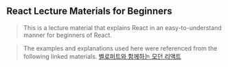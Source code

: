 ## React Lecture Materials for Beginners

> This is a lecture material that explains React in an easy-to-understand manner for beginners of React.

> The examples and explanations used here were referenced from the following linked materials. [벨로퍼트와 함께하는 모던 리액트](https://react.vlpt.us/)
